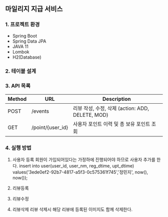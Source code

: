 ## 마일리지 지급 서비스

### 1. 프로젝트 환경
- Spring Boot
- Spring Data JPA
- JAVA 11
- Lombok
- H2(Database)

### 2. 테이블 설계


### 3. API 목록
|Method|URL|Description|
|------|---|---|
|POST|/events|리뷰 작성, 수정, 삭제 (action: ADD, DELETE, MOD)|
|GET|	/point/{user_id}|	사용자 포인트 이력 및 총 보유 포인트 조회|

### 4. 실행 방법
1) 사용자 등록
회원이 가입되어있다는 가정하에 진행되어야 하므로 사용자 추가를 한다.
insert into user(user_id, user_nm, reg_dtime, upt_dtime)
values('3ede0ef2-92b7-4817-a5f3-0c575361f745','정민지', now(), now());

2) 리뷰등록


3) 리뷰수정


4) 리뷰삭제
리뷰 삭제시 해당 리뷰에 등록된 이미지도 함께 삭제한다.
